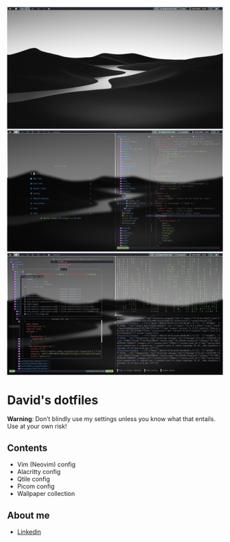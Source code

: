 ![Dotfiles screenshot](./images/screenshot_01.png)
![LazyVim](./images/screenshot_02.png)
![Alacritty](./images/screenshot_03.png)

# David's dotfiles

**Warning**: Don’t blindly use my settings unless you know what that entails. Use at your own risk!

## Contents

-   Vim (Neovim) config
-   Alacritty config
-   Qtile config
-   Picom config
-   Wallpaper collection

## About me

-   [Linkedin](www.linkedin.com/in/david-agamez)
